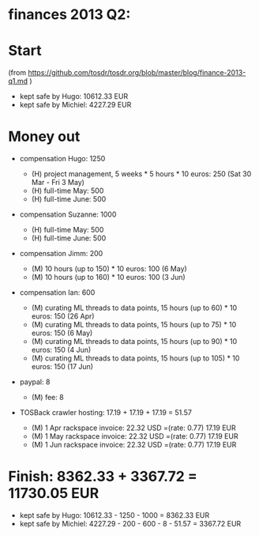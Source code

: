 # finances 2013 Q2:

# Start
(from https://github.com/tosdr/tosdr.org/blob/master/blog/finance-2013-q1.md )

* kept safe by Hugo: 10612.33 EUR
* kept safe by Michiel: 4227.29 EUR

# Money out

* compensation Hugo: 1250
    * (H) project management, 5 weeks * 5 hours * 10 euros: 250 (Sat 30 Mar - Fri 3 May)
    * (H) full-time May: 500
    * (H) full-time June: 500

* compensation Suzanne: 1000
    * (H) full-time May: 500
    * (H) full-time June: 500

* compensation Jimm: 200
    * (M) 10 hours (up to 150) * 10 euros: 100 (6 May)
    * (M) 10 hours (up to 160) * 10 euros: 100 (3 Jun)

* compensation Ian: 600
    * (M) curating ML threads to data points, 15 hours (up to 60) * 10 euros: 150 (26 Apr)
    * (M) curating ML threads to data points, 15 hours (up to 75) * 10 euros: 150 (6 May)
    * (M) curating ML threads to data points, 15 hours (up to 90) * 10 euros: 150 (4 Jun)
    * (M) curating ML threads to data points, 15 hours (up to 105) * 10 euros: 150 (17 Jun)

* paypal: 8
    * (M) fee: 8

* TOSBack crawler hosting: 17.19 + 17.19 + 17.19 = 51.57
    * (M) 1 Apr rackspace invoice: 22.32 USD =(rate: 0.77) 17.19 EUR
    * (M) 1 May rackspace invoice: 22.32 USD =(rate: 0.77) 17.19 EUR
    * (M) 1 Jun rackspace invoice: 22.32 USD =(rate: 0.77) 17.19 EUR

# Finish: 8362.33 + 3367.72  = 11730.05 EUR

* kept safe by Hugo: 10612.33 - 1250 - 1000 = 8362.33 EUR
* kept safe by Michiel: 4227.29 - 200 - 600 - 8 - 51.57 =  3367.72 EUR

